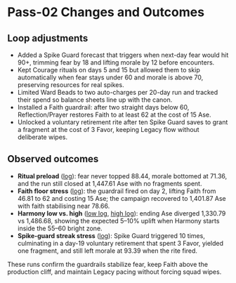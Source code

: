 # Pass-02 Changes and Outcomes

## Loop adjustments
- Added a Spike Guard forecast that triggers when next-day fear would hit 90+, trimming fear by 18 and lifting morale by 12 before encounters.
- Kept Courage rituals on days 5 and 15 but allowed them to skip automatically when fear stays under 60 and morale is above 70, preserving resources for real spikes.
- Limited Ward Beads to two auto-charges per 20-day run and tracked their spend so balance sheets line up with the canon.
- Installed a Faith guardrail: after two straight days below 60, Reflection/Prayer restores Faith to at least 62 at the cost of 15 Ase.
- Unlocked a voluntary retirement rite after ten Spike Guard saves to grant a fragment at the cost of 3 Favor, keeping Legacy flow without deliberate wipes.

## Observed outcomes
- **Ritual preload** ([log](../../simulation_logs/_reg_preload.json)): fear never topped 88.44, morale bottomed at 71.36, and the run still closed at 1,447.61 Ase with no fragments spent.
- **Faith floor stress** ([log](../../simulation_logs/_reg_faithfloor.json)): the guardrail fired on day 2, lifting Faith from 46.81 to 62 and costing 15 Ase; the campaign recovered to 1,401.87 Ase with faith stabilising near 78.66.
- **Harmony low vs. high** ([low log](../../simulation_logs/_reg_harm_low.json), [high log](../../simulation_logs/_reg_harm_high.json)): ending Ase diverged 1,330.79 vs 1,486.68, showing the expected 5–10% uplift when Harmony starts inside the 55–60 bright zone.
- **Spike-guard streak stress** ([log](../../simulation_logs/_reg_stress.json)): Spike Guard triggered 10 times, culminating in a day-19 voluntary retirement that spent 3 Favor, yielded one fragment, and still left morale at 93.39 when the rite fired.

These runs confirm the guardrails stabilize fear, keep Faith above the production cliff, and maintain Legacy pacing without forcing squad wipes.
